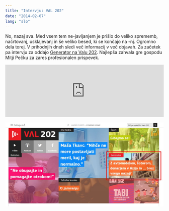 ```yaml
---
title: "Intervju: VAL 202"
date: "2014-02-07"
lang: "slo"
---
```


No, nazaj sva. Med vsem tem ne-javljanjem je prišlo do veliko sprememb, načrtovanj, usklajevanj in še veliko besed, ki se končajo na -nj. Ogromno dela torej. V prihodnjih dneh sledi več informacij v več objavah. Za začetek pa intervju za oddajo [Generator na Valu 202](http://val202.rtvslo.si/2014/03/z-avtomobilom-sotorom-denarjem-v-azijo-in-brez-vsega-nazaj/ "Prispevek: Generator na Val 202"). Najlepša zahvala gre gospodu Mitji Pečku za zares profesionalen prispevek.

<iframe src="https://w.soundcloud.com/player/?url=https%3A//api.soundcloud.com/tracks/143504383&amp;color=ff5500" height="166" width="100%" frameborder="no" scrolling="no"></iframe>

![07042014_Val202_ps](../images/07042014_Val202_ps.jpg "Val202_naslovnica_07042014")
